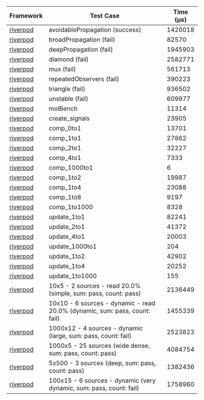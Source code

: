 | Framework | Test Case | Time (μs) |
| --- | --- | --- |
| [riverpod](https://github.com/rrousselGit/riverpod) | avoidablePropagation (success) | 1420018 |
| [riverpod](https://github.com/rrousselGit/riverpod) | broadPropagation (fail) | 82570 |
| [riverpod](https://github.com/rrousselGit/riverpod) | deepPropagation (fail) | 1945903 |
| [riverpod](https://github.com/rrousselGit/riverpod) | diamond (fail) | 2582771 |
| [riverpod](https://github.com/rrousselGit/riverpod) | mux (fail) | 561713 |
| [riverpod](https://github.com/rrousselGit/riverpod) | repeatedObservers (fail) | 390223 |
| [riverpod](https://github.com/rrousselGit/riverpod) | triangle (fail) | 936502 |
| [riverpod](https://github.com/rrousselGit/riverpod) | unstable (fail) | 609977 |
| [riverpod](https://github.com/rrousselGit/riverpod) | molBench | 11314 |
| [riverpod](https://github.com/rrousselGit/riverpod) | create_signals | 23905 |
| [riverpod](https://github.com/rrousselGit/riverpod) | comp_0to1 | 13701 |
| [riverpod](https://github.com/rrousselGit/riverpod) | comp_1to1 | 27862 |
| [riverpod](https://github.com/rrousselGit/riverpod) | comp_2to1 | 32227 |
| [riverpod](https://github.com/rrousselGit/riverpod) | comp_4to1 | 7333 |
| [riverpod](https://github.com/rrousselGit/riverpod) | comp_1000to1 | 6 |
| [riverpod](https://github.com/rrousselGit/riverpod) | comp_1to2 | 19987 |
| [riverpod](https://github.com/rrousselGit/riverpod) | comp_1to4 | 23088 |
| [riverpod](https://github.com/rrousselGit/riverpod) | comp_1to8 | 9197 |
| [riverpod](https://github.com/rrousselGit/riverpod) | comp_1to1000 | 8328 |
| [riverpod](https://github.com/rrousselGit/riverpod) | update_1to1 | 82241 |
| [riverpod](https://github.com/rrousselGit/riverpod) | update_2to1 | 41372 |
| [riverpod](https://github.com/rrousselGit/riverpod) | update_4to1 | 20003 |
| [riverpod](https://github.com/rrousselGit/riverpod) | update_1000to1 | 204 |
| [riverpod](https://github.com/rrousselGit/riverpod) | update_1to2 | 42902 |
| [riverpod](https://github.com/rrousselGit/riverpod) | update_1to4 | 20252 |
| [riverpod](https://github.com/rrousselGit/riverpod) | update_1to1000 | 155 |
| [riverpod](https://github.com/rrousselGit/riverpod) | 10x5 - 2 sources - read 20.0% (simple, sum: pass, count: pass) | 2136449 |
| [riverpod](https://github.com/rrousselGit/riverpod) | 10x10 - 6 sources - dynamic - read 20.0% (dynamic, sum: pass, count: fail) | 1455339 |
| [riverpod](https://github.com/rrousselGit/riverpod) | 1000x12 - 4 sources - dynamic (large, sum: pass, count: fail) | 2523823 |
| [riverpod](https://github.com/rrousselGit/riverpod) | 1000x5 - 25 sources (wide dense, sum: pass, count: pass) | 4084754 |
| [riverpod](https://github.com/rrousselGit/riverpod) | 5x500 - 3 sources (deep, sum: pass, count: pass) | 1382436 |
| [riverpod](https://github.com/rrousselGit/riverpod) | 100x15 - 6 sources - dynamic (very dynamic, sum: pass, count: fail) | 1758960 |
